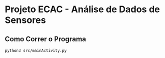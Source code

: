 # Projeto ECAC - Análise de Dados de Sensores

## Como Correr o Programa

```bash
python3 src/mainActivity.py
```
